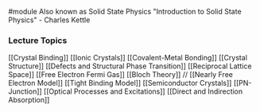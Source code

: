 #module
Also known as Solid State Physics
"Introduction to Solid State Physics" - Charles Kettle

### Lecture Topics

[[Crystal Binding]]
[[Ionic Crystals]]
[[Covalent-Metal Bonding]]
[[Crystal Structure]]
[[Defects and Structural Phase Transition]]
[[Reciprocal Lattice Space]]
[[Free Electron Fermi Gas]]
[[Bloch Theory]] // [[Nearly Free Electron Model]]
[[Tight Binding Model]]
[[Semiconductor Crystals]]
[[PN-Junction]]
[[Optical Processes and Excitations]]
[[Direct and Indirection Absorption]]